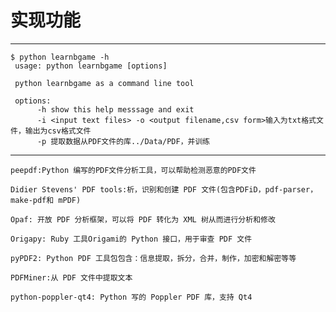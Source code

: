 # 实现功能

            
-----------------------------            


    $ python learnbgame -h
     usage: python learnbgame [options] 
     
     python learnbgame as a command line tool
     
     options:
          -h show this help messsage and exit
          -i <input text files> -o <output filename,csv form>输入为txt格式文件，输出为csv格式文件
          -p 提取数据从PDF文件的库../Data/PDF，并训练
            



             
                        

---------------------------


    peepdf:Python 编写的PDF文件分析工具，可以帮助检测恶意的PDF文件

    Didier Stevens' PDF tools:析，识别和创建 PDF 文件(包含PDFiD，pdf-parser，make-pdf和 mPDF)

    Opaf: 开放 PDF 分析框架，可以将 PDF 转化为 XML 树从而进行分析和修改

    Origapy: Ruby 工具Origami的 Python 接口，用于审查 PDF 文件

    pyPDF2: Python PDF 工具包包含：信息提取，拆分，合并，制作，加密和解密等等

    PDFMiner:从 PDF 文件中提取文本

    python-poppler-qt4: Python 写的 Poppler PDF 库，支持 Qt4

